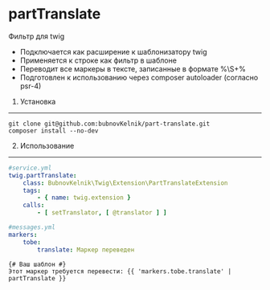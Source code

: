 # partTranslate

Фильтр для twig

* Подключается как расширение к шаблонизатору twig
* Применяется к строке как фильтр в шаблоне
* Переводит все маркеры в тексте, записанные в формате %\S+%
* Подготовлен к использованию через composer autoloader (согласно psr-4)

1) Установка
----------------------------------

    git clone git@github.com:bubnovKelnik/part-translate.git
    composer install --no-dev

2) Использование
-------------------------------------
```yml
#service.yml
twig.partTranslate:
    class: BubnovKelnik\Twig\Extension\PartTranslateExtension
    tags:
        - { name: twig.extension }
    calls:
        - [ setTranslator, [ @translator ] ]
```

```yml
#messages.yml
markers:
    tobe:
        translate: Маркер переведен
```

```twig
{# Ваш шаблон #}
Этот маркер требуется перевести: {{ 'markers.tobe.translate' | partTranslate }}
```

